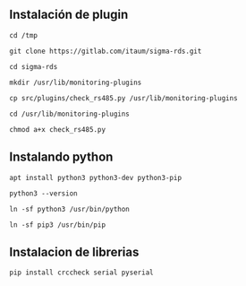 ## Instalación de plugin


```
cd /tmp

git clone https://gitlab.com/itaum/sigma-rds.git

cd sigma-rds

mkdir /usr/lib/monitoring-plugins

cp src/plugins/check_rs485.py /usr/lib/monitoring-plugins

cd /usr/lib/monitoring-plugins

chmod a+x check_rs485.py
```

## Instalando python

```
apt install python3 python3-dev python3-pip

python3 --version

ln -sf python3 /usr/bin/python

ln -sf pip3 /usr/bin/pip

```
## Instalacion de librerias

```
pip install crccheck serial pyserial
```


